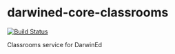 darwined-core-classrooms
========================

[![Build Status](https://travis-ci.org/Foris/darwined-core-classrooms.png)](https://travis-ci.org/Foris/darwined-core-classrooms)

Classrooms service for DarwinEd
